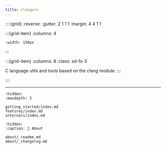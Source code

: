 ```yaml
---
title: clanguru
---
```


::::{grid}
:reverse:
:gutter: 2 1 1 1
:margin: 4 4 1 1

:::{grid-item}
:columns: 4

```{image} ./_static/python-logo-only.svg
:width: 150px
```
:::

:::{grid-item}
:columns: 8
:class: sd-fs-3

C language utils and tools based on the clang module.
:::

::::


---

```{toctree}
:hidden:
:maxdepth: 2

getting_started/index.md
features/index.md
internals/index.md
```


```{toctree}
:hidden:
:caption: 📄 About

about/_readme.md
about/_changelog.md

```
